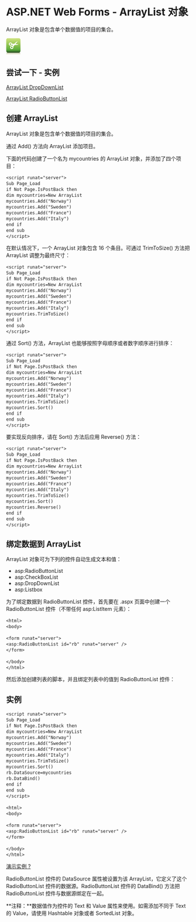 
# ASP.NET Web Forms - ArrayList 对象

ArrayList 对象是包含单个数据值的项目的集合。

![实例](/../img/tryitimg.gif)

## 尝试一下 - 实例

[ArrayList DropDownList](/try/showaspx.php?filename=demo_arraylist_drop1)

[ArrayList RadioButtonList](/try/showaspx.php?filename=demo_arraylist_radio1)

## 创建 ArrayList

ArrayList 对象是包含单个数据值的项目的集合。

通过 Add() 方法向 ArrayList 添加项目。

下面的代码创建了一个名为 mycountries 的 ArrayList 对象，并添加了四个项目：

```
<script runat="server">  
Sub Page_Load  
if Not Page.IsPostBack then  
dim mycountries=New ArrayList  
mycountries.Add("Norway")  
mycountries.Add("Sweden")  
mycountries.Add("France")  
mycountries.Add("Italy")  
end if  
end sub  
</script>
```

在默认情况下，一个 ArrayList 对象包含 16 个条目。可通过 TrimToSize() 方法把 ArrayList 调整为最终尺寸：

```
<script runat="server">  
Sub Page_Load  
if Not Page.IsPostBack then  
dim mycountries=New ArrayList  
mycountries.Add("Norway")  
mycountries.Add("Sweden")  
mycountries.Add("France")  
mycountries.Add("Italy")  
mycountries.TrimToSize()  
end if  
end sub  
</script>
```

通过 Sort() 方法，ArrayList 也能够按照字母顺序或者数字顺序进行排序：

```
<script runat="server">  
Sub Page_Load  
if Not Page.IsPostBack then  
dim mycountries=New ArrayList  
mycountries.Add("Norway")  
mycountries.Add("Sweden")  
mycountries.Add("France")  
mycountries.Add("Italy")  
mycountries.TrimToSize()  
mycountries.Sort()  
end if  
end sub  
</script>
```

要实现反向排序，请在 Sort() 方法后应用 Reverse() 方法：

```
<script runat="server">  
Sub Page_Load  
if Not Page.IsPostBack then  
dim mycountries=New ArrayList  
mycountries.Add("Norway")  
mycountries.Add("Sweden")  
mycountries.Add("France")  
mycountries.Add("Italy")  
mycountries.TrimToSize()  
mycountries.Sort()  
mycountries.Reverse()  
end if  
end sub  
</script>  
```

## 绑定数据到 ArrayList

ArrayList 对象可为下列的控件自动生成文本和值：

*   asp:RadioButtonList
*   asp:CheckBoxList
*   asp:DropDownList
*   asp:Listbox

为了绑定数据到 RadioButtonList 控件，首先要在 .aspx 页面中创建一个 RadioButtonList 控件（不带任何 asp:ListItem 元素）：

```
<html>  
<body>  

<form runat="server">  
<asp:RadioButtonList id="rb" runat="server" />  
</form>  

</body>  
</html>
```

然后添加创建列表的脚本，并且绑定列表中的值到 RadioButtonList 控件：

## 实例

```
<script runat="server">  
Sub Page_Load  
if Not Page.IsPostBack then  
dim mycountries=New ArrayList  
mycountries.Add("Norway")  
mycountries.Add("Sweden")  
mycountries.Add("France")  
mycountries.Add("Italy")  
mycountries.TrimToSize()  
mycountries.Sort()  
rb.DataSource=mycountries  
rb.DataBind()  
end if  
end sub  
</script>  

<html>  
<body>  

<form runat="server">  
<asp:RadioButtonList id="rb" runat="server" />  
</form>  

</body>  
</html>
```

[演示实例 ?](/try/showaspx.php?filename=demo_arraylist_radio1)

RadioButtonList 控件的 DataSource 属性被设置为该 ArrayList，它定义了这个 RadioButtonList 控件的数据源。RadioButtonList 控件的 DataBind() 方法把 RadioButtonList 控件与数据源绑定在一起。

**注释：**数据值作为控件的 Text 和 Value 属性来使用。如需添加不同于 Text 的 Value，请使用 Hashtable 对象或者 SortedList 对象。

